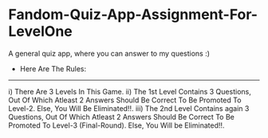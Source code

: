 # Fandom-Quiz-App-Assignment-For-LevelOne
A general quiz app, where you can answer to my questions :)
* Here Are The Rules:
-------------------
i) There Are 3 Levels In This Game.
ii) The 1st Level Contains 3 Questions, Out Of Which Atleast 2 Answers Should Be Correct To Be Promoted To Level-2. Else, You Will Be Eliminated!!.
iii) The 2nd Level Contains again 3 Questions, Out Of Which Atleast 2 Answers Should Be Correct To Be Promoted To Level-3 (Final-Round). Else, You Will be Eliminated!!.
